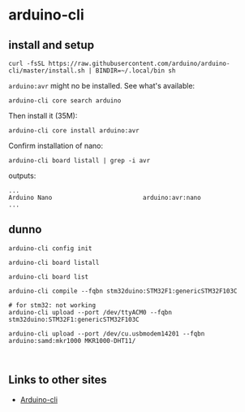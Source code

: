 # arduino-cli

## install and setup

```
curl -fsSL https://raw.githubusercontent.com/arduino/arduino-cli/master/install.sh | BINDIR=~/.local/bin sh

```

`arduino:avr` might no be installed.  See what's available:
```
arduino-cli core search arduino
```

Then install it (35M):
```
arduino-cli core install arduino:avr
```

Confirm installation of nano:
```
arduino-cli board listall | grep -i avr
```
outputs:
```
...
Arduino Nano                         arduino:avr:nano   
...
```




## dunno

```
arduino-cli config init

arduino-cli board listall

arduino-cli board list

arduino-cli compile --fqbn stm32duino:STM32F1:genericSTM32F103C

# for stm32: not working
arduino-cli upload --port /dev/ttyACM0 --fqbn stm32duino:STM32F1:genericSTM32F103C

arduino-cli upload --port /dev/cu.usbmodem14201 --fqbn arduino:samd:mkr1000 MKR1000-DHT11/



```

## Links to other sites

* [Arduino-cli](https://www.survivingwithandroid.com/arduino-cli-compile-upload-manage-libraries-cores-boards/)

